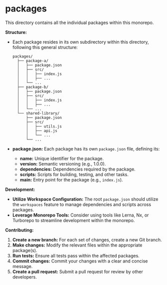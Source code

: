 # packages
This directory contains all the individual packages within this monorepo.

**Structure:**

* Each package resides in its own subdirectory within this directory, following this general structure:

  ```
  packages/
    ├── package-a/ 
    │   ├── package.json 
    │   ├── src/ 
    │   │   ├── index.js 
    │   │   ├── ... 
    │   └── ...
    ├── package-b/ 
    │   ├── package.json 
    │   ├── src/ 
    │   │   ├── index.js 
    │   │   ├── ... 
    │   └── ...
    └── shared-library/ 
        ├── package.json 
        ├── src/ 
        │   ├── utils.js 
        │   ├── api.js 
        │   └── ... 
        └── ...
  ```

* **package.json:** Each package has its own `package.json` file, defining its:
    * **name:** Unique identifier for the package.
    * **version:** Semantic versioning (e.g., 1.0.0).
    * **dependencies:** Dependencies required by the package.
    * **scripts:** Scripts for building, testing, and other tasks.
    * **main:** Entry point for the package (e.g., `index.js`).

**Development:**

* **Utilize Workspace Configuration:** The root `package.json` should utilize the `workspaces` feature to manage dependencies and scripts across packages.
* **Leverage Monorepo Tools:** Consider using tools like Lerna, Nx, or Turborepo to streamline development within the monorepo.

**Contributing:**

1. **Create a new branch:** For each set of changes, create a new Git branch.
2. **Make changes:** Modify the relevant files within the appropriate package(s).
3. **Run tests:** Ensure all tests pass within the affected packages.
4. **Commit changes:** Commit your changes with a clear and concise message.
5. **Create a pull request:** Submit a pull request for review by other developers.
